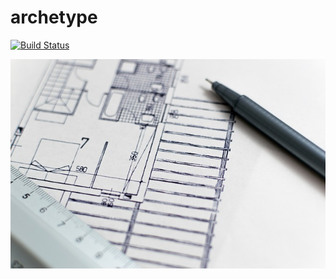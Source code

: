 archetype
===

[![Build Status](https://travis-ci.org/io7m/archetype.svg)](https://travis-ci.org/io7m/archetype)

![archetype](./src/site/resources/archetype.jpg?raw=true)

